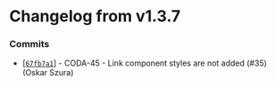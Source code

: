 # Changelog from v1.3.7
### Commits
* [[`67fb7a1`](http://github.com/coda-it/graphen/commit/67fb7a14370a4ac3bef65874e01dd318368071cc)] - CODA-45 - Link component styles are not added (#35) (Oskar Szura)